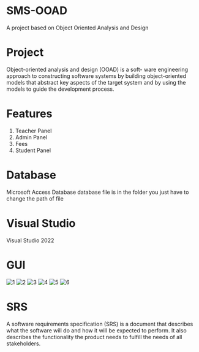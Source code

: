 # SMS-OOAD
A project based on Object Oriented Analysis and Design

# Project
Object-oriented analysis and design (OOAD) is a soft- ware engineering approach to constructing software systems by building object-oriented models that abstract key aspects of the target system and by using the models to guide the development process.

# Features
1. Teacher Panel
2. Admin Panel
3. Fees
4. Student Panel

# Database
Microsoft Access Database
database file is in the folder you just have to change the path of file

# Visual Studio
Visual Studio 2022

# GUI

![1](https://user-images.githubusercontent.com/73800301/226420119-9023ad60-cbd3-41df-8066-5fa4d4d8cb48.PNG)
![2](https://user-images.githubusercontent.com/73800301/226420124-e04beb4e-247a-4429-ad79-2910cb94f6f2.PNG)
![3](https://user-images.githubusercontent.com/73800301/226420127-c52f9e50-9993-41f6-9f95-6f6bbf0fffec.PNG)
![4](https://user-images.githubusercontent.com/73800301/226420129-64eb49f9-bef6-43c4-9098-8460006825ec.PNG)
![5](https://user-images.githubusercontent.com/73800301/226420133-16b29622-6a5f-44ac-becb-cc980c74b9d2.PNG)
![6](https://user-images.githubusercontent.com/73800301/226420139-084afefd-683a-4767-a103-82c0dc84cac5.PNG)

# SRS
A software requirements specification (SRS) is a document that describes what the software will do and how it will be expected to perform. It also describes the functionality the product needs to fulfill the needs of all stakeholders.
